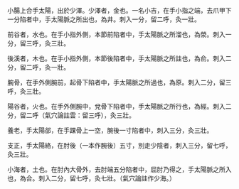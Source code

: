 小腸上合手太陽，出於少澤。少澤者，金也。一名小吉，在手小指之端，去爪甲下一分陷者中，手太陽脈之所出也，為井。刺入一分，留二呼，灸一壯。

前谷者，水也。在手小指外側，本節前陷者中，手太陽脈之所溜也，為滎。刺入一分，留三呼，灸三壯。

後溪者，木也。在手小指外側，本節後陷者中，手太陽脈之所註也，為俞。刺入二分，留二呼，灸一壯。

腕骨，在手外側腕前，起骨下陷者中，手太陽脈之所過也，為原。刺入二分，留三呼，灸三壯。

陽谷者，火也。在手外側腕中，兌骨下陷者中，手太陽脈之所行也，為經。刺入二分，留二呼（氣穴論註雲：留三呼），灸三壯。

養老，手太陽郤，在手踝骨上一空，腕後一寸陷者中，刺入三分，灸三壯。

支正，手太陽絡，在肘後（一本作腕後）五寸，別走少陰者，刺入三分，留七呼，灸三壯。

小海者，土也。在肘內大骨外，去肘端五分陷者中，屈肘乃得之，手太陽脈之所入也，為合。刺入二分，留七呼，灸七壯。（氣穴論註作少海。）